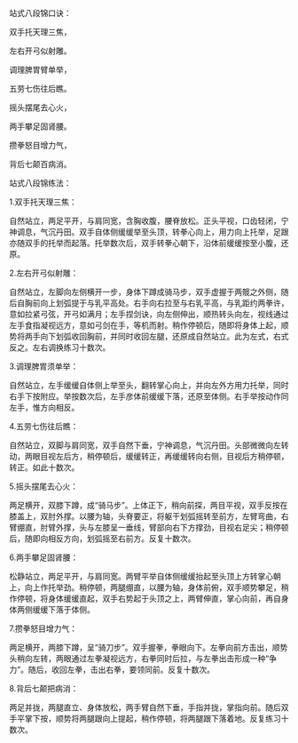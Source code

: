站式八段锦口诀：

双手托天理三焦，

左右开弓似射雕。

调理脾胃臂单举，

五劳七伤往后瞧。

摇头摆尾去心火，

两手攀足固肾腰。

攒拳怒目增力气，

背后七颠百病消。

站式八段锦练法：

1.双手托天理三焦：

自然站立，两足平开，与肩同宽，含胸收腹，腰脊放松。正头平视，口齿轻闭，宁神调息，气沉丹田。双手自体侧缓缓举至头顶，转拳心向上，用力向上托举，足跟亦随双手的托举而起落。托举数次后，双手转拳心朝下，沿体前缓缓按至小腹，还原。

2.左右开弓似射雕：

自然站立，左脚向左侧横开一步，身体下蹲成骑马步，双手虚握于两髋之外侧，随后自胸前向上划弧提于与乳平高处。右手向右拉至与右乳平高，与乳距约两拳许，意如拉紧弓弦，开弓如满月；左手捏剑诀，向左侧伸出，顺热转头向左，视线通过左手食指凝视远方，意如弓剑在手，等机而射。稍作停顿后，随即将身体上起，顺势将两手向下划弧收回胸前，并同时收回左腿，还原成自然站立。此为左式，右式反之。左右调换练习十数次。

3.调理脾胃须单举：

自然站立，左手缓缓自体侧上举至头，翻转掌心向上，并向左外方用力托举，同时右手下按附应。举按数次后，左手彦体前缓缓下落，还原至体侧。右手举按动作同左手，惟方向相反。

4.五劳七伤往后瞧：

自然站立，双脚与肩同宽，双手自然下垂，宁神调息，气沉丹田。头部微微向左转动，两眼目视左后方，稍停顿后，缓缓转正，再缓缓转向右侧，目视后方稍停顿，转正。如此十数次。

5.摇头摆尾去心火：

两足横开，双膝下蹲，成“骑马步”。上体正下，稍向前探，两目平视，双手反按在膝盖上，双肘外撑。以腰为轴，头脊要正，将躯干划弧摇转至前方，左臂弯曲，右臂绷直，肘臂外撑，头与左膝呈一垂线，臂部向右下方撑劲，目视右足尖；稍停顿后，随即向相反方向，划弧摇至右前方。反复十数次。

6.两手攀足固肾腰：

松静站立，两足平开，与肩同宽。两臂平举自体侧缓缓抬起至头顶上方转掌心朝上，向上作托举劲。稍停顿，两腿绷直，以腰为轴，身体前俯，双手顺势攀足，稍作停顿，将身体缓缓直起，双手右势起于头顶之上，两臂伸直，掌心向前，再自身体两侧缓缓下落于体侧。

7.攒拳怒目增力气：

两足横开，两膝下蹲，呈“骑刀步”。双手握拳，拳眼向下。左拳向前方击出，顺势头稍向左转，两眼通过左拳凝视远方，右拳同时后拉，与左拳出击形成一种“争力”。随后，收回左拳，击出右拳，要领同前。反复十数次。

8.背后七颠把病消：

两足并拢，两腿直立、身体放松，两手臂自然下垂，手指并拢，掌指向前。随后双手平掌下按，顺势将两腿跟向上提起，稍作停顿，将两腿跟下落着地。反复练习十数次。

